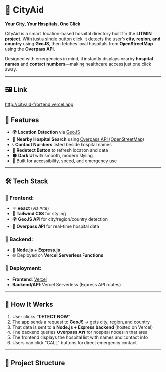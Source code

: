 # 📍 CityAid

**Your City, Your Hospitals, One Click**

CityAid is a smart, location-based hospital directory built for the **LITMIN project**. With just a single button click, it detects the user's **city, region, and country** using **GeoJS**, then fetches local hospitals from **OpenStreetMap** using the **Overpass API**.

Designed with emergencies in mind, it instantly displays nearby **hospital names** and **contact numbers**—making healthcare access just one click away.

---

## 🖼️ Link

http://cityaid-frontend.vercel.app

## 🚀 Features

- 🌍 **Location Detection** via [GeoJS](https://www.geojs.io)
- 🏥 **Nearby Hospital Search** using [Overpass API (OpenStreetMap)](https://overpass-api.de/)
- 📞 **Contact Numbers** listed beside hospital names
- 🔁 **Redetect Button** to refresh location and data
- 🌑 **Dark UI** with smooth, modern styling
- 🧠 Built for accessibility, speed, and emergency use

---

## 🛠️ Tech Stack

### 🔧 Frontend:
- ⚛️ **React** (via Vite)
- 🎨 **Tailwind CSS** for styling
- 🌍 **GeoJS API** for city/region/country detection
- 🏥 **Overpass API** for real-time hospital data

### 🔧 Backend:
- 🚀 **Node.js** + **Express.js**
- 🌐 Deployed on **Vercel Serverless Functions**

### 🚀 Deployment:
- **Frontend**: [Vercel](https://vercel.com)
- **Backend/API**: Vercel Serverless (Express API routes)

---

## 🧪 How It Works

1. User clicks **"DETECT NOW"**
2. The app sends a request to **GeoJS** → gets city, region, and country
3. That data is sent to a **Node.js + Express backend** (hosted on Vercel)
4. The backend queries **Overpass API** for hospital nodes in that area
5. The frontend displays the hospital list with names and contact info
6. Users can click "CALL" buttons for direct emergency contact

---

## 📁 Project Structure


